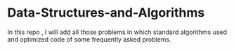 # Data-Structures-and-Algorithms
In this repo , I will add all those problems in which standard algorithms used and optimized code of some frequently asked problems.
